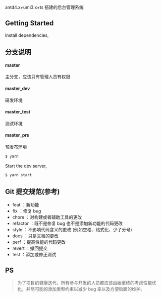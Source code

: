    

antd4.x+umi3.x+ts 搭建的后台管理系统

## Getting Started

Install dependencies,

## 分支说明

#### master

主分支，应该只有管理人员有权限

#### master_dev

研发环境

#### master_test

测试环境

#### master_pre

预发布环境

```bash
$ yarn
```

Start the dev server,

```bash
$ yarn start
```

## Git 提交规范(参考)

- feat ：新功能
- fix ：修复 bug
- chore ：对构建或者辅助工具的更改
- refactor ：既不是修复 bug 也不是添加新功能的代码更改
- style ：不影响代码含义的更改 (例如空格、格式化、少了分号)
- docs ：只是文档的更改
- perf ：提高性能的代码更改
- revert ：撤回提交
- test ：添加或修正测试

## PS

> 为了项目的健康迭代，所有参与开发的人员都应该由始至终的考虑性能优化，并尽可能的添加类型约束以减少 bug 率以及方便后面的维护。
